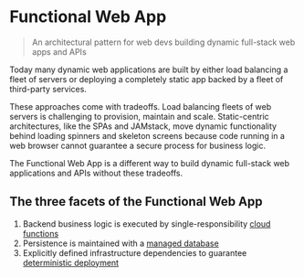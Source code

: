 # Functional Web App

> An architectural pattern for web devs building dynamic full-stack web apps and APIs

Today many dynamic web applications are built by either load balancing a fleet of servers or deploying a completely static app backed by a fleet of third-party services. 

These approaches come with tradeoffs. Load balancing fleets of web servers is challenging to provision, maintain and scale. Static-centric architectures, like the SPAs and JAMstack, move dynamic functionality behind loading spinners and skeleton screens because code running in a web browser cannot guarantee a secure process for business logic.

The Functional Web App is a different way to build dynamic full-stack web applications and APIs without these tradeoffs.

## The three facets of the Functional Web App

1. Backend business logic is executed by single-responsibility <a href=/cloud-functions>cloud functions</a>
2. Persistence is maintained with a <a href=/managed-database>managed database</a>
3. Explicitly defined infrastructure dependencies to guarantee <a href=/deterministic-deployment>deterministic deployment</a>

